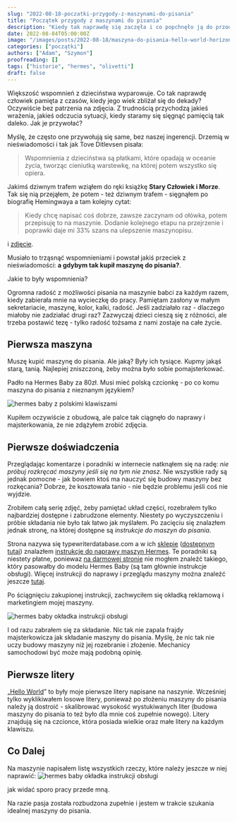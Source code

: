```yaml
---
slug: "2022-08-18-poczatki-przygody-z-maszynami-do-pisania"
title: "Początek przygody z maszynami do pisania"
description: "Kiedy tak naprawdę się zaczęła i co popchnęło ją do przodu."
date: 2022-08-04T05:00:00Z
image: "/images/posts/2022-08-18/maszyna-do-pisania-hello-world-horizontal.jpeg"
categories: ["początki"]
authors: ["Adam", "Szymon"]
proofreading: []
tags: ["historie", "hermes", "olivetti"]
draft: false
---
```


Większość wspomnień z dzieciństwa wyparowuje. Co tak naprawdę człowiek pamięta z czasów, kiedy jego wiek zbliżał się do dekady? Oczywiście bez patrzenia na zdjęcia. Z trudnością przychodzą jakieś wrażenia, jakieś odczucia sytuacji, kiedy staramy się sięgnąć pamięcią tak daleko. Jak je przywołać?

Myślę, że często one przywołują się same, bez naszej ingerencji. Drzemią w nieświadomości i tak jak Tove Ditlevsen pisała:

> Wspomnienia z dzieciństwa są płatkami, które opadają w oceanie życia, tworząc cieniutką warstewkę, na której potem wszystko się opiera.

Jakimś dziwnym trafem wziąłem do ręki książkę __Stary Człowiek i Morze__. Tak się nią przejąłem, że potem - też dziwnym trafem - sięgnąłem po biografię Hemingwaya a tam kolejny cytat:

> Kiedy chcę napisać coś dobrze, zawsze zaczynam od ołówka, potem przepisuję to na maszynie. Dodanie kolejnego etapu na przejrzenie i poprawki daje mi 33% szans na ulepszenie maszynopisu.

i [zdjęcie][1].

Musiało to trząsnąć wspomnieniami i powstał jakiś przeciek z nieświadomości: __a gdybym tak kupił maszynę do pisania?__.

Jakie to były wspomnienia?

Ogromna radość z możliwości pisania na maszynie babci za każdym razem, kiedy zabierała mnie na wycieczkę do pracy. Pamiętam zasłony w małym sekretariacie, maszynę, kolor, kalki, radość. Jeśli zadziałało raz - dlaczego miałoby nie zadziałać drugi raz? Zazwyczaj dzieci cieszą się z różności, ale trzeba postawić tezę - tylko radość tożsama z nami zostaje na całe życie.


## Pierwsza maszyna

Muszę kupić maszynę do pisania. Ale jaką? Były ich tysiące. Kupmy jakąś starą, tanią. Najlepiej zniszczoną, żeby można było sobie pomajsterkować.

Padło na Hermes Baby za 80zł. Musi mieć polską czcionkę - po co komu maszyna do pisania z nieznanym językiem?

![hermes baby z polskimi klawiszami](./images/posts/2022-08-18/maszyna-do-pisania-hermes-baby-szwajcarska-made-in-germany.jpg)

Kupiłem oczywiście z obudową, ale palce tak ciągnęło do naprawy i majsterkowania, że nie zdążyłem zrobić zdjęcia.


[1]: https://assets2.cbsnewsstatic.com/hub/i/r/2016/01/08/4247093e-69a4-4e6d-94b8-0d484d6b40c2/thumbnail/1200x630/3d637c934fbeeace8e773bf18fcb4555/ernest-hemingway-typewriter-promo.jpg

## Pierwsze doświadczenia

Przeglądając komentarze i poradniki w internecie natknąłem się na radę: _nie próbuj rozkręcać maszyny jeśli się na tym nie znasz_. Nie wszystkie rady są jednak pomocne - jak bowiem ktoś ma nauczyć się budowy maszyny bez rozkęcania? Dobrze, że kosztowała tanio - nie będzie problemu jeśli coś nie wyjdzie.

Zrobiłem całą serię zdjęć, żeby pamiętać układ części, rozebrałem tylko najbardziej dostępne i zabrudzone elementy. Niestety po wyczyszczeniu i próbie składania nie było tak łatwo jak myślałem. Po zacięciu się znalazłem jednak stronę, na której dostępne są _instrukcje do maszyn do pisania_.

Strona nazywa się typewriterdatabase.com a w ich [sklepie][1] ([dostępnym tutaj][2]) znalazłem [instrukcje do naprawy maszyn Hermes][2]. Te poradniki są niestety płatne, poniewaz [na darmowej stronie][3] nie mogłem znaleźć takiego, który pasowałby do modelu Hermes Baby (są tam głównie instrukcje obsługi). Więcej instrukcji do naprawy i przeglądu maszyny można znaleźć jeszcze [tutaj][5].

Po ściągnięciu zakupionej instrukcji, zachwyciłem się okładką reklamową i marketingiem mojej maszyny.

![hermes baby okładka instrukcji obsługi](./images/posts/2022-08-18/the-hermes-rocket-and-baby-typewriter-repair-bible-ebook-cover.png)

I od razu zabrałem się za składanie. Nic tak nie zapala frajdy majsterkowicza jak składanie maszyny do pisania. Myślę, że nic tak nie uczy budowy maszyny niż jej rozebranie i złożenie. Mechanicy samochodowi być może mają podobną opinię.

## Pierwsze litery

„[Hello World][4]” to były moje pierwsze litery napisane na naszynie. Wcześniej tylko wyklikiwałem losowe litery, ponieważ po złożeniu maszyny do pisania należy ją dostroić - skalibrować wysokość wystukiwanych liter (budowa maszyny do pisania to też było dla mnie coś zupełnie nowego). Litery znajdują się na czcionce, która posiada wielkie oraz małe litery na każdym klawiszu.

## Co Dalej

Na maszynie napisałem listę wszystkich rzeczy, które należy jeszcze w niej naprawić:
![hermes baby okładka instrukcji obsługi](./images/posts/2022-08-18/narzedzia-do-naprawy-maszyny-maszynolit.jpeg)

jak widać sporo pracy przede mną.

Na razie pasja została rozbudzona zupełnie i jestem w trakcie szukania idealnej maszyny do pisania.


[1]: https://twdb.sellfy.store/
[2]: https://twdb.sellfy.store/hermes-typewriters/
[3]: https://site.xavier.edu/polt/typewriters/tw-manuals.html#servicemanuals
[4]: https://pl.wikipedia.org/wiki/Hello_world
[5]: https://www.mrmrsvintagetypewriters.com/pages/typewriter-manuals-page

